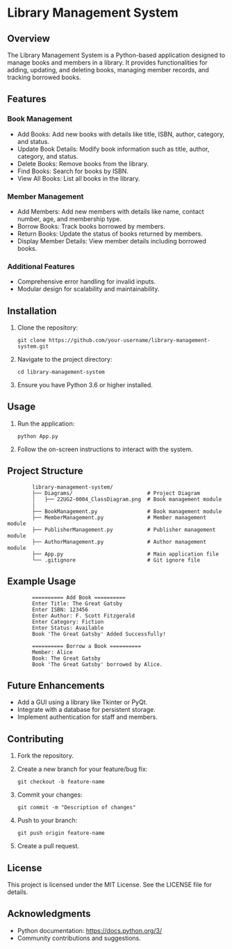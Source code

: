 # Library Management System

## Overview

The Library Management System is a Python-based application designed to manage books and members in a library. It provides functionalities for adding, updating, and deleting books, managing member records, and tracking borrowed books.

## Features

### Book Management

- Add Books: Add new books with details like title, ISBN, author, category, and status.
- Update Book Details: Modify book information such as title, author, category, and status.
- Delete Books: Remove books from the library.
- Find Books: Search for books by ISBN.
- View All Books: List all books in the library.

### Member Management

- Add Members: Add new members with details like name, contact number, age, and membership type.
- Borrow Books: Track books borrowed by members.
- Return Books: Update the status of books returned by members.
- Display Member Details: View member details including borrowed books.

### Additional Features

- Comprehensive error handling for invalid inputs.
- Modular design for scalability and maintainability.

## Installation

1. Clone the repository:

    `git clone https://github.com/your-username/library-management-system.git`

2. Navigate to the project directory:

    `cd library-management-system`

3. Ensure you have Python 3.6 or higher installed.

## Usage

1. Run the application:

    `python App.py`

2. Follow the on-screen instructions to interact with the system.

## Project Structure

```
        library-management-system/
        ├── Diagrams/                        # Project Diagram
        │   ├── 22UG2-0004_ClassDiagram.png  # Book management module
        |
        ├── BookManagement.py                # Book management module
        ├── MemberManagement.py              # Member management module
        ├── PublisherManagement.py           # Publisher management module
        ├── AuthorManagement.py              # Author management module
        ├── App.py                           # Main application file
        └── .gitignore                       # Git ignore file
```

## Example Usage
```
        ========== Add Book ==========
        Enter Title: The Great Gatsby
        Enter ISBN: 123456
        Enter Author: F. Scott Fitzgerald
        Enter Category: Fiction
        Enter Status: Available
        Book 'The Great Gatsby' Added Successfully!
```
```
        ========== Borrow a Book ==========
        Member: Alice
        Book: The Great Gatsby
        Book 'The Great Gatsby' borrowed by Alice.
```
## Future Enhancements

- Add a GUI using a library like Tkinter or PyQt.
- Integrate with a database for persistent storage.
- Implement authentication for staff and members.

## Contributing

1. Fork the repository.

2. Create a new branch for your feature/bug fix:

    `git checkout -b feature-name`

3. Commit your changes:

    `git commit -m "Description of changes"`

4. Push to your branch:

    `git push origin feature-name`

5. Create a pull request.

## License

This project is licensed under the MIT License. See the LICENSE file for details.

## Acknowledgments

- Python documentation: <https://docs.python.org/3/>
- Community contributions and suggestions.
